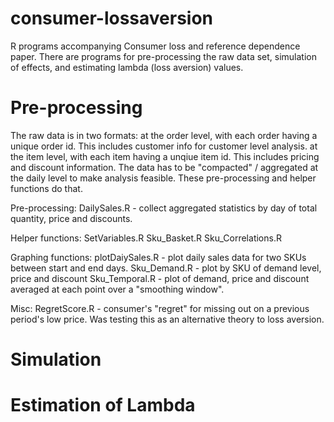 consumer-lossaversion
============

R programs accompanying Consumer loss and reference dependence paper.
There are programs for pre-processing the raw data set, simulation of effects, and estimating lambda (loss aversion) values.

Pre-processing
============
The raw data is in two formats: 
at the order level, with each order having a unique order id. This includes customer info for customer level analysis.
at the item level, with each item having a unqiue item id. This includes pricing and discount information.
The data has to be "compacted" / aggregated at the daily level to make analysis feasible. These pre-processing and helper functions do that.

Pre-processing:
DailySales.R - collect aggregated statistics by day of total quantity, price and discounts.

Helper functions:
SetVariables.R
Sku_Basket.R
Sku_Correlations.R

Graphing functions:
plotDaiySales.R - plot daily sales data for two SKUs between start and end days.
Sku_Demand.R - plot by SKU of demand level, price and discount
Sku_Temporal.R - plot of demand, price and discount averaged at each point over a "smoothing window".

Misc:
RegretScore.R - consumer's "regret" for missing out on a previous period's low price. Was testing this as an alternative
theory to loss aversion.

Simulation
============

Estimation of Lambda
============
